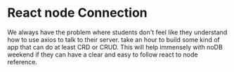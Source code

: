 # React node Connection

We always have the problem where students don't feel like they understand how to use axios to talk to their server. take an hour to build some kind of app that can do at least CRD or CRUD. This will help immensely with noDB weekend if they can have a clear and easy to follow react to node reference.